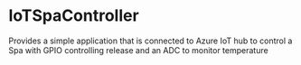 # IoTSpaController
Provides a simple application that is connected to Azure IoT hub to control a Spa with GPIO controlling release and an ADC to monitor temperature
